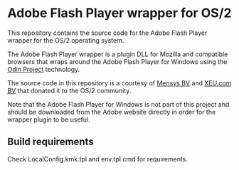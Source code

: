 # Adobe Flash Player wrapper for OS/2

This repository contains the source code for the Adobe Flash Player wrapper
for the OS/2 operating system.

The Adobe Flash Player wrapper is a plugin DLL for Mozilla and compatible
browsers that wraps around the Adobe Flash Player for Windows using the
[Odin Project](http://trac.netlabs.org/odin32) technology.

The source code in this repository is a courtesy of [Mensys BV](http://mensys.nl)
and [XEU.com BV](https://www.xeu.com) that donated it to the OS/2 community.

Note that the Adobe Flash Player for Windows is not part of this project
and should be downloaded from the Adobe website directly in order for the
wrapper plugin to be useful.

## Build requirements

Check LocalConfig.kmk.tpl and env.tpl.cmd for requirements.
